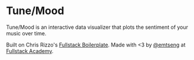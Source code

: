 # Tune/Mood

Tune/Mood is an interactive data visualizer that plots the sentiment of your music over time.

Built on Chris Rizzo's [Fullstack Boilerplate](https://github.com/Crizzooo/react-redux-express-boilerplate.git). Made with <3 by [@emtseng](https://www.twitter.com/emtseng) at [Fullstack Academy](https://www.fullstackacademy.com).
